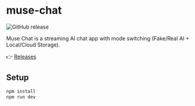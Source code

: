 # muse-chat

![GitHub release](https://img.shields.io/github/v/release/tomboo/muse-chat)

Muse Chat is a streaming AI chat app with mode switching (Fake/Real AI + Local/Cloud Storage).

👉 [Releases](https://github.com/tomboo/muse-chat/releases)

## Setup

```bash
npm install
npm run dev
```

